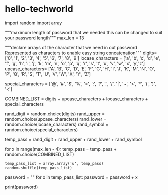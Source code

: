 # hello-techworld
import random
import array

"""maximum length of password that we needed
 this can be changed to suit your password length"""
max_len = 13

"""declare arrays of the character that we need in out password
 Represented as characters to enable easy string concatenation"""
digits= ['0', '1', '2', '3', '4', '5', '6', '7', '8', '9']
locase_characters = ['a', 'b', 'c', 'd', 'e', 'f', 'g', 'h',
                    'i', 'j', 'k', 'm', 'n', 'o', 'p', 'q',
                    'r', 's', 't', 'u', 'v', 'w', 'x', 'y','z']
upcase_characters= ['A', 'B', 'C', 'D', 'E', 'F', 'G', 'H',
                    'I', 'J', 'K', 'M', 'N', 'O', 'P', 'Q',
                    'R', 'S', 'T', 'U', 'V', 'W', 'X', 'Y',
                    'Z']

special_characters = ['@', '#', '$', '%', '=', ':', '?', '.', '/', '|', '~', '>',
        '*', '(', ')', '<']


COMBINED_LIST = digits + upcase_characters + locase_characters + special_characters

rand_digit = random.choice(digits)
rand_upper = random.choice(upcase_characters)
rand_lower = random.choice(locase_characters)
rand_symbol = random.choice(special_characters)

temp_pass = rand_digit + rand_upper + rand_lower + rand_symbol


for x in range(max_len - 4):
    temp_pass = temp_pass + random.choice(COMBINED_LIST)

   
    temp_pass_list = array.array('u', temp_pass)
    random.shuffle(temp_pass_list)


password = ""
for x in temp_pass_list:
        password = password + x
        

print(password)

